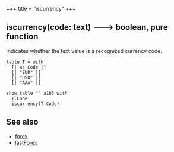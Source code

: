 +++
title = "iscurrency"
+++

## iscurrency(code: text) 🡒 boolean, pure function

Indicates whether the text value is a recognized currency code.

```envision
table T = with
  [| as Code |]
  [| "EUR" |]
  [| "USD" |]
  [| "AAA" |]

show table "" a1b3 with
  T.Code
  iscurrency(T.Code)
```

## See also

* [forex](../../def/forex/)
* [lastForex](../../def/lastforex/)
